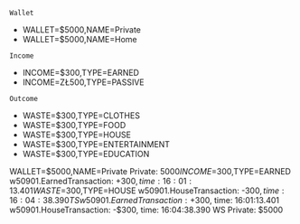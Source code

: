 `Wallet`
* WALLET=$5000,NAME=Private
* WALLET=$5000,NAME=Home


`Income`
* INCOME=$300,TYPE=EARNED
* INCOME=ZŁ500,TYPE=PASSIVE

`Outcome` 
* WASTE=$300,TYPE=CLOTHES
* WASTE=$300,TYPE=FOOD
* WASTE=$300,TYPE=HOUSE
* WASTE=$300,TYPE=ENTERTAINMENT
* WASTE=$300,TYPE=EDUCATION
 
WALLET=$5000,NAME=Private
Private: $5000
INCOME=$300,TYPE=EARNED
w50901.EarnedTransaction: +$300, time: 16:01:13.401
WASTE=$300,TYPE=HOUSE
w50901.HouseTransaction: -$300, time: 16:04:38.390
TS
w50901.EarnedTransaction: +$300, time: 16:01:13.401
w50901.HouseTransaction: -$300, time: 16:04:38.390
WS
Private: $5000
